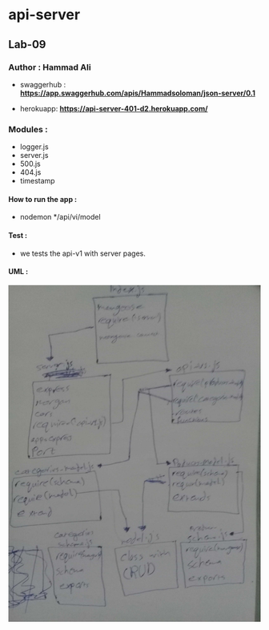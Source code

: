 # api-server
## Lab-09

### Author : Hammad Ali

* swaggerhub :
**https://app.swaggerhub.com/apis/Hammadsoloman/json-server/0.1**

* herokuapp:
**https://api-server-401-d2.herokuapp.com/**

### Modules :
* logger.js
* server.js
* 500.js
* 404.js
* timestamp

#### How to run the app : 
* nodemon
*/api/vi/model

#### Test :
* we tests the api-v1 with server pages.

#### UML :
![image](./assest/whiteboard-lab09.jpg)


